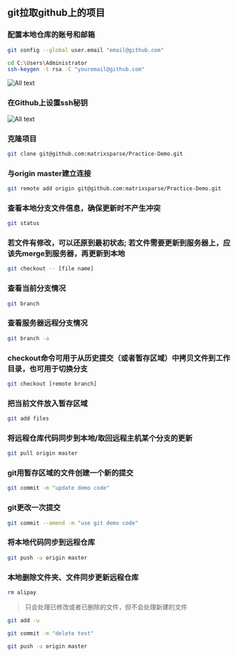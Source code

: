 ## git拉取github上的项目

### 配置本地仓库的账号和邮箱

```bash
git config --global user.email "email@github.com"
```

```bash
cd C:\Users\Administrator
ssh-keygen -t rsa -C "youremail@github.com"
```

![All text](http://ww1.sinaimg.cn/large/dc05ba18gy1fjke6fjiylj20tp0f5wg0.jpg)

### 在Github上设置ssh秘钥

![All text](http://ww1.sinaimg.cn/large/dc05ba18gy1fjkeas0x3xj20nt0c0ab3.jpg)

### 克隆项目

```bash
git clone git@github.com:matrixsparse/Practice-Demo.git
```

### 与origin master建立连接

```bash
git remote add origin git@github.com:matrixsparse/Practice-Demo.git
```

### 查看本地分支文件信息，确保更新时不产生冲突

```bash
git status
```

### 若文件有修改，可以还原到最初状态; 若文件需要更新到服务器上，应该先merge到服务器，再更新到本地

```bash
git checkout -- [file name]
```

### 查看当前分支情况

```bash
git branch
```

### 查看服务器远程分支情况

```bash
git branch -a  
```

### checkout命令可用于从历史提交（或者暂存区域）中拷贝文件到工作目录，也可用于切换分支

```bash
git checkout [remote branch]
```

### 把当前文件放入暂存区域

```bash
git add files
```

### 将远程仓库代码同步到本地/取回远程主机某个分支的更新

```bash
git pull origin master
```

### git用暂存区域的文件创建一个新的提交

```bash
git commit -m "update demo code"
```

### git更改一次提交

```bash
git commit --amend -m "use git demo code"
```

### 将本地代码同步到远程仓库

```bash
git push -u origin master
```

### 本地删除文件夹、文件同步更新远程仓库

```bash
rm alipay
```

>只会处理已修改或者已删除的文件，但不会处理新建的文件

```bash
git add -u
```

```bash
git commit -m "delete test"
```

```bash
git push -u origin master
```
